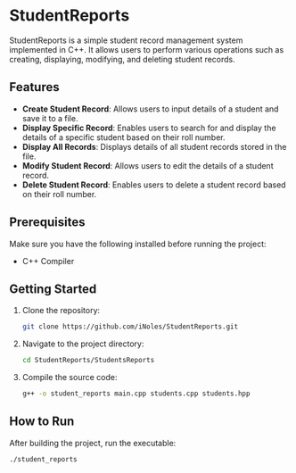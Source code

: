 # StudentReports

StudentReports is a simple student record management system implemented in C++. It allows users to perform various operations such as creating, displaying, modifying, and deleting student records.

## Features

- **Create Student Record**: Allows users to input details of a student and save it to a file.
- **Display Specific Record**: Enables users to search for and display the details of a specific student based on their roll number.
- **Display All Records**: Displays details of all student records stored in the file.
- **Modify Student Record**: Allows users to edit the details of a student record.
- **Delete Student Record**: Enables users to delete a student record based on their roll number.

## Prerequisites

Make sure you have the following installed before running the project:

- C++ Compiler

## Getting Started

1. Clone the repository:

   ```bash
   git clone https://github.com/iNoles/StudentReports.git
   ```
2. Navigate to the project directory:
   ```bash
   cd StudentReports/StudentsReports
   ```
3. Compile the source code:
     ```bash
     g++ -o student_reports main.cpp students.cpp students.hpp
     ```
## How to Run
After building the project, run the executable:
```bash
./student_reports
```
